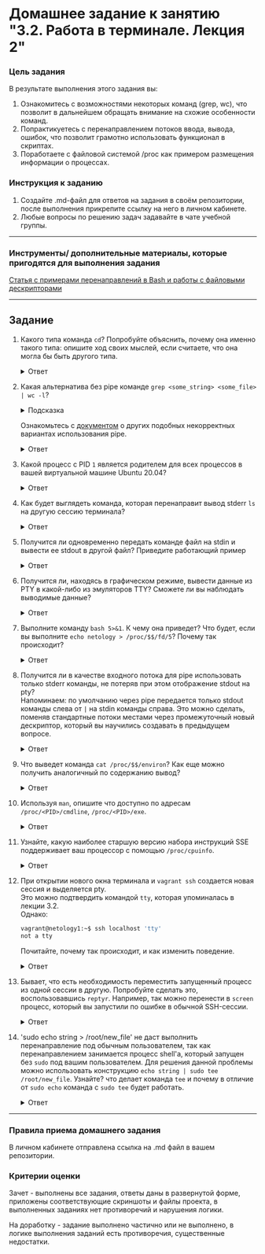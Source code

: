 # Домашнее задание к занятию "3.2. Работа в терминале. Лекция 2"

### Цель задания

В результате выполнения этого задания вы:
1. Ознакомитесь с возможностями некоторых команд (grep, wc), что позволит в дальнейшем обращать внимание на схожие особенности команд.
2. Попрактикуетесь с перенаправлением потоков ввода, вывода, ошибок, что позволит грамотно использовать функционал в скриптах.
3. Поработаете с файловой системой /proc как примером размещения информации о процессах.


### Инструкция к заданию

1. Создайте .md-файл для ответов на задания в своём репозитории, после выполнения прикрепите ссылку на него в личном кабинете.
2. Любые вопросы по решению задач задавайте в чате учебной группы.

------

### Инструменты/ дополнительные материалы, которые пригодятся для выполнения задания

[Статья с примерами перенаправлений в Bash и работы с файловыми дескрипторами](https://wiki.bash-hackers.org/howto/redirection_tutorial)


------

## Задание

1. Какого типа команда `cd`? Попробуйте объяснить, почему она именно такого типа: опишите ход своих мыслей, если считаете, что она могла бы быть другого типа.

	<details>
	<summary>Ответ</summary>

		Команда cd - встроенная команда оболочки bash.
		Проверить можно командой:
		$ type cd
		cd is a shell builtin
		
		команды могут быть:
		Внутренняя команда оболочки
		Внешняя команда / исполняемый файл
		Функция оболочки
		Алиас
		Ключевое слово
		
		Я считаю, что cd может быть только внутренней командой оболочки.
		Потому что без перехода по директориям не получилось бы работать с системой до установки дополнительных пакетов.

	</details>


2. Какая альтернатива без pipe команде `grep <some_string> <some_file> | wc -l`?   

	<details>
	<summary>Подсказка</summary>

	`man grep` поможет в ответе на этот вопрос. 

	</details>
	
	Ознакомьтесь с [документом](http://www.smallo.ruhr.de/award.html) о других подобных некорректных вариантах использования pipe.

	<details>
	<summary>Ответ</summary>

		grep -c <some_string> <some_file>

	</details>


3. Какой процесс с PID `1` является родителем для всех процессов в вашей виртуальной машине Ubuntu 20.04?

	<details>
	<summary>Ответ</summary>

		/sbin/init

	</details>


4. Как будет выглядеть команда, которая перенаправит вывод stderr `ls` на другую сессию терминала?

	<details>
	<summary>Ответ</summary>

		ls 2>/dev/pts/1

	</details>


5. Получится ли одновременно передать команде файл на stdin и вывести ее stdout в другой файл? Приведите работающий пример

	<details>
	<summary>Ответ</summary>

		exec 5<&0			# Связать дескр. #5 со stdin
		exec 4>&1			# Связать дескр. #4 со stdout
		exec 0< testfile
		exec > logfile.txt
		count=1
		while read line
		do
			echo "Line #$count: $line"
			count=$(( $count + 1 ))
		done
		exec 0<&5			# Восстановить stdin и закрыть дескр. #5
		exec 1>&4 4>&-		# Восстановить stdout и закрыть дескр. #4
		
		Исправление преподавателя:
		cat <1.txt >2.txt
	</details>


6. Получится ли, находясь в графическом режиме, вывести данные из PTY в какой-либо из эмуляторов TTY? Сможете ли вы наблюдать выводимые данные?

	<details>
	<summary>Ответ</summary>

		Можно вывести перенаправив выаод команды в /dev/tty*
		Например: echo 123 > /dev/tty0

	</details>


7. Выполните команду `bash 5>&1`. К чему она приведет? Что будет, если вы выполните `echo netology > /proc/$$/fd/5`? Почему так происходит?

	<details>
	<summary>Ответ</summary>

		Если выполнить команду 'bash 5>&1', но откроется декриптор 5 и перенаправится в stdout:
		$ echo $$
		1591
		
		$ ls -l /proc/1591/fd
		total 0
		lrwx------ 1 vagrant vagrant 64 Jan 19 18:30 0 -> /dev/pts/0
		lrwx------ 1 vagrant vagrant 64 Jan 19 18:30 1 -> /dev/pts/0
		lrwx------ 1 vagrant vagrant 64 Jan 19 18:30 2 -> /dev/pts/0
		lrwx------ 1 vagrant vagrant 64 Jan 19 18:30 255 -> /dev/pts/0
		lrwx------ 1 vagrant vagrant 64 Jan 19 18:30 5 -> /dev/pts/0
		
		Если выполнить команду 'echo netology > /proc/$$/fd/5', то выведется "netology":
		$ echo netology > /proc/$$/fd/5
		netology
		
		Выведется netology, т.к. мы слово netology отправили на 5 поток, который перенаправлен в 1 (стандартный вывод).

	</details>


8. Получится ли в качестве входного потока для pipe использовать только stderr команды, не потеряв при этом отображение stdout на pty?  
	Напоминаем: по умолчанию через pipe передается только stdout команды слева от `|` на stdin команды справа.
Это можно сделать, поменяв стандартные потоки местами через промежуточный новый дескриптор, который вы научились создавать в предыдущем вопросе.

	<details>
	<summary>Ответ</summary>

		$ cat file_test
		cat: file_test: No such file or directory
		
		$ cat file_test 4>&1 1>&2 2>&4 | grep 'No such'
		cat: file_test: No such file or directory

	</details>


9. Что выведет команда `cat /proc/$$/environ`? Как еще можно получить аналогичный по содержанию вывод?

	<details>
	<summary>Ответ</summary>

		Команда 'cat /proc/$$/environ' выводит переменные окружения, с которыми была запущена текущая сессия bash.
		Аналогичной командой може быть 'env'

	</details>


10. Используя `man`, опишите что доступно по адресам `/proc/<PID>/cmdline`, `/proc/<PID>/exe`.

	<details>
	<summary>Ответ</summary>

			/proc/[pid]/cmdline строка 216 в man proc
		В этом файле хранится команда процесса, если процесс не явзяется зомби.
		
			/proc/[pid]/exe строка 268 в man proc
		Это символьная ссылка, указывающую на команду, которой запускался данный процесс.
		
		Например:
		Я запустил 'sleep 100':
		cat /proc/1763/cmdline
		sleep100
		
		ls -l /proc/1763/exe
		lrwxrwxrwx 1 vagrant vagrant 0 Jan 20 07:27 /proc/1763/exe -> /usr/bin/sleep

	</details>


11. Узнайте, какую наиболее старшую версию набора инструкций SSE поддерживает ваш процессор с помощью `/proc/cpuinfo`.

	<details>
	<summary>Ответ</summary>

		Ответ: sse4_2
		grep sse /proc/cpuinfo
		flags           : fpu vme de pse tsc msr pae mce cx8 apic sep mtrr pge mca cmov pat pse36 clflush mmx fxsr sse sse2 ht syscall nx rdtscp lm constant_tsc rep_good nopl xtopology nonstop_tsc cpuid tsc_known_freq pni pclmulqdq monitor ssse3 cx16 pcid sse4_1 sse4_2 x2apic movbe popcnt aes xsave avx rdrand hypervisor lahf_lm abm 3dnowprefetch invpcid_single fsgsbase avx2 invpcid rdseed clflushopt md_clear flush_l1d arch_capabilities

	</details>


12. При открытии нового окна терминала и `vagrant ssh` создается новая сессия и выделяется pty.  
	Это можно подтвердить командой `tty`, которая упоминалась в лекции 3.2.  
	Однако:

    ```bash
	vagrant@netology1:~$ ssh localhost 'tty'
	not a tty
    ```

	Почитайте, почему так происходит, и как изменить поведение.

	<details>
	<summary>Ответ</summary>

		ssh -t localhost 'tty'

	</details>


13. Бывает, что есть необходимость переместить запущенный процесс из одной сессии в другую. Попробуйте сделать это, воспользовавшись `reptyr`. Например, так можно перенести в `screen` процесс, который вы запустили по ошибке в обычной SSH-сессии.

	<details>
	<summary>Ответ</summary>

		В сессии 1 запустил команду 'sleep 500', в сессии 2 посмотрел процесс 'ps -ef | grep sleep'. В сессии 3 запустил команду 'reptyr 2552' и через ctrl + c отменил ее выполнение. Процесс sleep завершился в консоле 3.

	</details>


14. 'sudo echo string > /root/new_file' не даст выполнить перенаправление под обычным пользователем, так как перенаправлением занимается процесс shell'а, который запущен без `sudo` под вашим пользователем. Для решения данной проблемы можно использовать конструкцию `echo string | sudo tee /root/new_file`. Узнайте? что делает команда `tee` и почему в отличие от `sudo echo` команда с `sudo tee` будет работать.

	<details>
	<summary>Ответ</summary>

		При выполнении команды 'sudo echo string > /root/new_file' sudo применяетмся к команде echo.
		Во втором случае с привилегиями sudo выполняется команда tee, которая через pipe принимает на вход текст, записывает его в /root/new_file и так же выводит на экран.

	</details>

----

### Правила приема домашнего задания

В личном кабинете отправлена ссылка на .md файл в вашем репозитории.


### Критерии оценки

Зачет - выполнены все задания, ответы даны в развернутой форме, приложены соответствующие скриншоты и файлы проекта, в выполненных заданиях нет противоречий и нарушения логики.

На доработку - задание выполнено частично или не выполнено, в логике выполнения заданий есть противоречия, существенные недостатки. 
